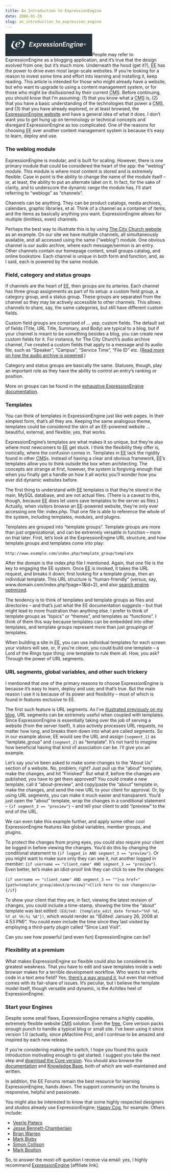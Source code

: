 ```yaml
---
title: An Introduction to ExpressionEngine
date: 2008-01-26
slug: an_introduction_to_expression_engine
---
```

<p><img src="/assets/img/ee-logo.jpg" alt="ee-logo.jpg" border="0" width="272" height="70" class="imgright" />People may refer to ExpressionEngine as a blogging application, and it&#8217;s true that the design evolved from one; but it&#8217;s much more. Underneath the hood (get it?), <abbr title="ExpressionEngine">EE</abbr> has the power to drive even most large-scale websites. If you&#8217;re looking for a reason to invest some time and effort into learning and installing it, keep reading. This article is intended for those who might already have a website, but who want to upgrade to using a content management system, or for those who might be disillusioned by their current <abbr title="content management system">CMS</abbr>. 
Before continuing, you should know that I&#8217;m assuming: (1) that you know what a <abbr title="content management system">CMS</abbr> is, (2) that you have a basic understanding of the technologies that power a <abbr title="content management system">CMS</abbr>, and (3) that you have already explored, or at least browsed, the <a href="http://expressionengine.com">ExpressionEngine website</a> and have a general idea of what it does. I don&#8217;t want you to get hung up on terminology or technical concepts and disregard ExpressionEngine as too complicated. One of the reasons for choosing <abbr title="ExpressionEngine">EE</abbr> over another content management system is because it&#8217;s easy to learn, deploy and use.</p>

<h3>The weblog module</h3>

<p>ExpressionEngine is modular, and is built for scaling. However, there is one primary module that could be considered the heart of the app: the &#8220;weblog&#8221; module. This module is where most content is stored and is extremely flexible. Case in point is the ability to change the name of the module itself &#8211; or, at least, the ability to put an alternate label on it. In fact, for the sake of clarity, and to underscore the dynamic range the module has, I&#8217;ll start referring to &#8220;weblogs&#8221; as &#8220;channels&#8221;.</p>

<p>Channels can be anything. They can be product catalogs, media archives, calendars, graphic libraries, et al. Think of a channel as a container of items, and the items as basically anything you want. ExpressionEngine allows for multiple (limitless, even) channels.</p>

<p>Perhaps the best way to illustrate this is by using <a href="http://thecity.org">The City Church website</a> as an example. On our site we have multiple channels, all simultaneously available, and all accessed using the same (&#8220;weblog&#8221;) module. One obvious channel is our audio archive, where each message/sermon is an entry. Other channels contain our homepage content, small groups catalog, and online bookstore. Each channel is unique in both form and function, and, as I said, each is powered by the same module.</p>

<h3>Field, category and status groups</h3>

<p>If channels are the heart of <abbr title="ExpressionEngine">EE</abbr>, then groups are its arteries. Each channel has three group assignments as part of its setup: a custom field group, a category group, and a status group. These groups are separated from the channel so they may be actively accessible to other channels. This allows channels to share, say, the same categories, but still have different custom fields.</p>

<p>Custom field groups are comprised of &#8230; yep, custom fields. The default set of fields (Title, URL Title, Summary, and Body) are typical to a blog, but if your channel is meant to be something besides a blog, you can create new custom fields for it. For instance, for The City Church&#8217;s audio archive channel, I&#8217;ve created a custom fields that apply to a message and its audio file, such as &#8220;Speaker&#8221;, &#8220;Campus&#8221;, &#8220;Service Time&#8221;, &#8220;File ID&#8221; etc. (<a href="/entry/powering_an_audio_archive_with_expressionengine">Read more on how the audio archive is powered</a>.)</p>

<p>Category and status groups are basically the same. Statuses, though, play an important role as they have the ability to control an entry&#8217;s ranking or position.</p>

<p>More on groups can be found in the <a href="http://expressionengine.com/docs">exhaustive ExpressionEngine documentation</a>.</p>

<h3>Templates</h3>

<p>You can think of templates in ExpressionEngine just like web pages. In their simplest form, that&#8217;s all they are. Keeping the same analogous theme, templates could be considered the skin of an EE-powered website &#8230; beautiful, external, and flexible; yes, that works.</p>

<p><span class="pullquote">ExpressionEngine&#8217;s templates are what makes it so unique</span>, but they&#8217;re also where most newcomers to <abbr title="ExpressionEngine">EE</abbr> get stuck. I think the flexibility they offer is, ironically, where the confusion comes in. Templates in <abbr title="ExpressionEngine">EE</abbr> lack the rigidity found in other <abbr title="content management systems">CMS</abbr>s. Instead of having a clear and obvious framework, <abbr title="ExpressionEngine">EE</abbr>&#8217;s templates allow you to think outside the box when architecting. The concepts are strange at first, however, the system is forgiving enough that when you finally get a handle on how it all works you&#8217;ll wonder how you ever did dynamic websites before.</p>

<p>The first thing to understand with <abbr title="ExpressionEngine">EE</abbr> templates is that they&#8217;re stored in the main, MySQL database, and are not actual files. (There is a caveat to this, though, because <abbr title="ExpressionEngine">EE</abbr> does let users save templates to the server as files.) Actually, when visitors browse an <abbr title="ExpressionEngine">EE</abbr>-powered website, they&#8217;re only ever accessing one file: index.php. That one file is able to reference the whole of the system, including templates, modules, and plugins.</p>

<p>Templates are grouped into &#8220;template groups&#8221;. Template groups are more than just organizational, and can be extremely versatile in function &#8211; more on that later. First, let&#8217;s look at the ExpressionEngine URL structure, and how template groups and templates come into play:</p>

<p><code>http://www.example.com/index.php/template_group/template</code></p>

<p>After the domain is the index.php file I mentioned. Again, that one file is the key to engaging the EE system. Once <abbr title="ExpressionEngine">EE</abbr> is invoked, it takes the URL request, and breaks it down; first looking for a template group, then an individual template. This URL structure is &#8220;human-friendly&#8221; (versus, say, www.domain.com/index.php?page=1&amp;id=2), and also <a href="http://expressionengine.com/docs/general/urls.html">search engine optimized</a>.</p>

<p>The tendency is to think of templates and template groups as files and directories &#8211; and that&#8217;s just what the EE documentation suggests &#8211; but that might lead to more frustration than anything else. I prefer to think of template groups as &#8220;topics&#8221; or &#8220;themes&#8221;, and templates as &#8220;functions&#8221;. I think of them this way because templates can be embedded into other templates, and template groups represent more than just groupings of templates.</p>

<p>When building a site in <abbr title="ExpressionEngine">EE</abbr>, you can use individual templates for each screen your visitors will see, or, if you&#8217;re clever, you could build one template &#8211; a Lord of the Rings type thing; one template to rule them all. How, you ask? Through the power of URL segments.</p>

<h3>URL segments, global variables, and other such trickery</h3>

<p>I mentioned that one of the primary reasons to choose ExpressionEngine is because it&#8217;s easy to learn, deploy and use; and that&#8217;s true. But <span class="pullquote">the main reason I use it is because of its power and flexibility</span> &#8211; most of which is found in features exclusive to EE.</p>

<p>The first such feature is URL segments. As I&#8217;ve <a href="/entry/expression_engine_and_the_power_of_url_segments">illustrated previously on my blog</a>, URL segments can be extremely useful when coupled with templates. Since ExpressionEngine is essentially taking over the job of serving a website (from the server itself), it also actively processes URL requests, no matter how long, and breaks them down into what are called segments. So in our example above, EE would see the URL and assign <code>&#123;segment_1&#125;</code> as &#8220;template_group&#8221; and <code>&#123;segment_2&#125;</code> as &#8220;template&#8221;. It&#8217;s not hard to imagine how beneficial having that kind of association can be. I&#8217;ll give you an example.</p>

<p>Let&#8217;s say you&#8217;ve been asked to make some changes to the &#8220;About Us&#8221; section of a website. No, problem, right? Just pull up the &#8220;about&#8221; template, make the changes, and hit &#8220;Finished&#8221;. But what if, before the changes are published, you have to get them approved? You could create a new template, call it &#8220;about-preview&#8221;, and copy/paste the &#8220;about&#8221; template in, make the changes, and send the new URL to your client for approval. Or, by using URL segments, you can make it much easier and transparent. You&#8217;d just open the &#8220;about&#8221; template, wrap the changes in a conditional statement &#8211; <code>&#123;if segment_3 == "preview"&#125;</code> &#8211; and tell your client to add &#8220;/preview&#8221; to the end of the URL.</p>

<p>We can even take this example further, and apply some other cool ExpressionEngine features like global variables, member groups, and plugins.</p>

<p>To protect the changes from prying eyes, you could also require your client be logged in before viewing the changes. You&#8217;d do this by changing the conditional statement to <code>&#123;if logged_in AND segment_3 == "preview"&#125;</code>. Or you might want to make sure only they can see it, not another logged in member: <code>&#123;if username == "client_name" AND segment_3 == "preview"&#125;</code>. Even better, let&#8217;s make an idiot-proof link they can click to see the changes:</p>

<p><code>&#123;if username == "client_name" AND segment_3 == ""&#125;&lt;a href="&#123;path=template_group/about/preview&#125;"&gt;Click here to see changes&lt;/a&gt;&#123;/if&#125;</code></p>

<p>To show your client that they are, in fact, viewing the latest revision of changes, you could include a time-stamp, showing the time the &#8220;about&#8221; template was last edited: <code>(Edited: &#123;template_edit_date format="%%F %d, %Y at %h:%i %A"&#125;)</code>, which would render as &#8220;(Edited: January 26, 2008 at 4:53 PM)&#8221;. You could even include the time since they last visited by employing a third-party plugin called &#8220;Since Last Visit&#8221;.</p>

<p>Can you see how powerful (and even fun) ExpressionEngine can be?</p>

<h3>Flexibility at a premium</h3>

<p>What makes ExpressionEngine so flexible could also be considered its greatest weakness. That you have to edit and save templates inside a web browser makes for a terrible development workflow. Who wants to write code in a text area field? Yes, <a href="http://expressionengine.com/docs/templates/flat_file_templates.html">there&#8217;s a way around it</a>, but even that method comes with its fair-share of issues. It&#8217;s peculiar, but I believe the template model itself, though versatile and dynamic, is the Achilles heel of ExpressionEngine.</p>

<h3>Start your Engines</h3>

<p>Despite some small flaws, ExpressionEngine remains a highly capable, extremely flexible website <abbr title="content management systems">CMS</abbr> solution. Even the <a href="http://expressionengine.com/overview/pricing/">free</a>, Core version packs enough punch to handle a typical blog or small site. I&#8217;ve been using it since version 1.0 (actually, since pMachine Pro), and I continue to be amazed and inspired by each new release.</p>

<p>If you&#8217;re considering making the switch, I hope you found this quick introduction motivating enough to get started. I suggest you take the next step and <a href="https://secure.expressionengine.com/download.php?ACT=agreement&id=34">download the Core version</a>. You should also browse the <a href="http://expressionengine.com/docs">documentation</a> and <a href="http://expressionengine.com/knowledge_base/">Knowledge Base</a>, both of which are well-maintained and written.</p>

<p>In addition, the EE Forums remain the best resource for learning ExpressionEngine, hands down. The support community on the forums is responsive, helpful and passionate.</p>

<p>You might also be interested to know that some highly respected designers and studios already use ExpressionEngine; <a href="http://happycog.com/">Happy Cog</a>, for example. Others include:</p>

<ul>
<li><a href="http://veerle.duoh.com/">Veerle Pieters</a></li>
<li><a href="http://31three.com/weblog">Jesse Bennett-Chamberlain</a></li>
<li><a href="http://begoodnotbad.com/">Brian Warren</a></li>
<li><a href="http://www.markbixby.com/">Mark Bixby</a></li>
<li><a href="http://www.colly.com/">Simon Collison</a></li>
<li><a href="http://www.markboulton.co.uk/">Mark Boulton</a></li>
</ul>

<p>So, to answer the most-oft question I receive via email: yes, I highly recommend <a href="http://www.expressionengine.com/index.php?affiliate=sperte">ExpressionEngine</a> [affiliate link].</p>